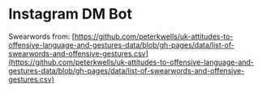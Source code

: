 # Instagram DM Bot

Swearwords from: [https://github.com/peterkwells/uk-attitudes-to-offensive-language-and-gestures-data/blob/gh-pages/data/list-of-swearwords-and-offensive-gestures.csv](https://github.com/peterkwells/uk-attitudes-to-offensive-language-and-gestures-data/blob/gh-pages/data/list-of-swearwords-and-offensive-gestures.csv)
